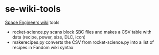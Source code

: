 # se-wiki-tools
[Space Engineers wiki](https://spaceengineers.fandom.com) tools
* rocket-science.py scans block SBC files and makes a CSV table with data (recipe, power, size, DLC, icon)
* makerecipes.py converts the CSV from rocket-science.py into a list of recipes in Fandom wiki syntax
